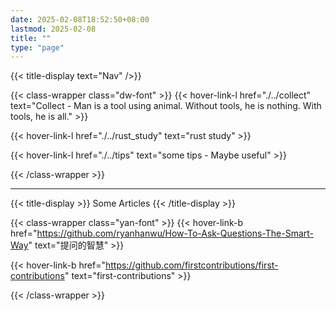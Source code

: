 ```yaml
---
date: 2025-02-08T18:52:50+08:00
lastmod: 2025-02-08
title: ""
type: "page"
---
```


{{< title-display text="Nav" />}}

{{< class-wrapper class="dw-font" >}}
{{< hover-link-l href="./../collect" text="Collect - Man is a tool using animal. Without tools, he is nothing. With tools, he is all." >}}

{{< hover-link-l href="./../rust_study" text="rust study" >}}

{{< hover-link-l href="./../tips" text="some tips - Maybe useful" >}}

{{< /class-wrapper >}}


--- 

{{< title-display >}}
    Some Articles
{{< /title-display >}}

{{< class-wrapper class="yan-font" >}}
{{< hover-link-b href="https://github.com/ryanhanwu/How-To-Ask-Questions-The-Smart-Way" text="提问的智慧" >}}

{{< hover-link-b href="https://github.com/firstcontributions/first-contributions" text="first-contributions" >}}

{{< /class-wrapper >}}



